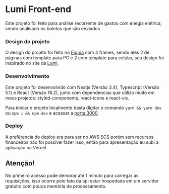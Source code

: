 
# Lumi Front-end

Este projeto foi feito para análise recorrente de gastos com enegia elétrica, sendo analisado os boletos que são enviados

### Design do projeto
O design do projeto foi feito no [Figma](https://www.figma.com/file/jcZf4pS3jaIwg57hLHPL84/Lumi?type=design&node-id=0%3A1&mode=design&t=SzS9HPUfOOzRvTx2-1) com 4 frames, sendo eles 2 de páginas com template para PC e 2 com template para celular, seu design foi inspirado no site da [Lumi](https://www.labs-lumi.com.br/).

### Desenvolvimento
Este projeto foi desenvolvido com Nextjs (Versão 3.4), Typescript (Versão 5.1) e React (Versão 18.2), junto com dependencias que utilizo muito em meus projetos: styled-components, react-icons e react-vis.

Para iniciar o projeto localmente basta digitar o comando `yarn && yarn dev` ou `npm i && npm dev` e acessar a [porta 3000](http://localhost:3000).

### Deploy

A prefêrencia do deploy era para ser no AWS ECS porém sem recursos financeiros não foi possível fazer isso, então para apresentação eu subi a aplicação na Vercel

## Atenção!

No primeiro acesso pode demorar até 1 minuto para carregar as requisições, isso ocorre pelo fato da api estar hospedada em um servidor gratuito com pouca memória de processamento.